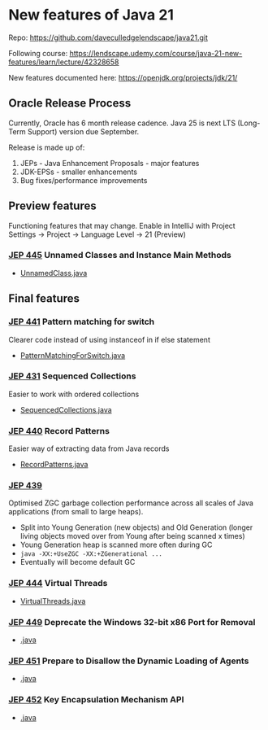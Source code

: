 # New features of Java 21  

Repo: https://github.com/daveculledgelendscape/java21.git

Following course: https://lendscape.udemy.com/course/java-21-new-features/learn/lecture/42328658

New features documented here: https://openjdk.org/projects/jdk/21/

## Oracle Release Process
Currently, Oracle has 6 month release cadence. Java 25 is next LTS (Long-Term Support) version due September.

Release is made up of:
1. JEPs - Java Enhancement Proposals - major features
2. JDK-EPSs - smaller enhancements
3. Bug fixes/performance improvements

## Preview features
Functioning features that may change.
Enable in IntelliJ with Project Settings -> Project -> Language Level -> 21 (Preview)

### [JEP 445](https://openjdk.org/jeps/445) Unnamed Classes and Instance Main Methods
- [UnnamedClass.java](src/preview/UnnamedClass.java)

## Final features

### [JEP 441](https://openjdk.org/jeps/441) Pattern matching for switch
Clearer code instead of using instanceof in if else statement
- [PatternMatchingForSwitch.java](src/finalfeature/PatternMatchingForSwitch.java)

### [JEP 431](https://openjdk.org/jeps/431) Sequenced Collections
Easier to work with ordered collections
- [SequencedCollections.java](src/finalfeature/SequencedCollections.java)

### [JEP 440](https://openjdk.org/jeps/440) Record Patterns
Easier way of extracting data from Java records
- [RecordPatterns.java](src/finalfeature/RecordPatterns.java)

### [JEP 439](https://openjdk.org/jeps/439)
Optimised ZGC garbage collection performance across all scales of Java applications (from small to large heaps).
- Split into Young Generation (new objects) and Old Generation (longer living objects moved over from Young after being scanned x times)
- Young Generation heap is scanned more often during GC
- ``` java -XX:+UseZGC -XX:+ZGenerational ... ```
- Eventually will become default GC

### [JEP 444](https://openjdk.org/jeps/444) Virtual Threads
- [VirtualThreads.java](src/finalfeature/VirtualThreads.java)

### [JEP 449](https://openjdk.org/jeps/449) Deprecate the Windows 32-bit x86 Port for Removal
- [.java](src/.java)

### [JEP 451](https://openjdk.org/jeps/451) Prepare to Disallow the Dynamic Loading of Agents
- [.java](src/.java)

### [JEP 452](https://openjdk.org/jeps/) Key Encapsulation Mechanism API
- [.java](src/.java)



	
	
	
 
	
